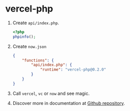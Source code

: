 # vercel-php

1. Create `api/index.php`.

	```php
	<?php
	phpinfo();
	```

2. Create `now.json`

	```json
	{
		"functions": {
			"api/index.php": {
				"runtime": "vercel-php@0.2.0"
			}
		}
	}
	```

3. Call `vercel`, `vc` or `now` and see magic.

4. Discover more in documentation at [Github repository](https://github.com/juicyfx/vercel-php).
